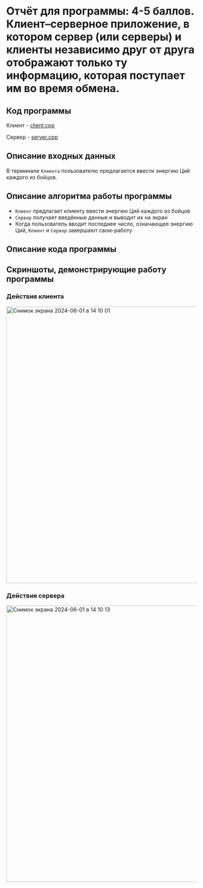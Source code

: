 # Отчёт для программы: 4-5 баллов. Клиент–серверное приложение, в котором сервер (или серверы) и клиенты независимо друг от друга отображают только ту информацию, которая поступает им во время обмена. 

## Код программы

Клиент - [client.cpp](client.cpp)

Сервер - [server.cpp](server.cpp)

## Описание входных данных

В терминале `Клиента` пользователю предлагается ввести энергию Ций каждого из бойцов.

## Описание алгоритма работы программы

- `Клиент` предлагает клиенту ввести энергию Ций каждого из бойцов
- `Сервер` получает введённые данные и выводит их на экран
- Когда пользователь вводит последнее число, означающее энергию Ций, `Клиент` и `Сервер` завершают свою работу

## Описание кода программы



## Скриншоты, демонстрирующие работу программы

### Действия клиента

<img width="730" alt="Снимок экрана 2024-06-01 в 14 10 01" src="https://github.com/flowykk/operating-sys-hse/assets/71427624/a3add50b-6250-48e2-adc4-1197718f0863">

### Действия сервера

<img width="730" alt="Снимок экрана 2024-06-01 в 14 10 13" src="https://github.com/flowykk/operating-sys-hse/assets/71427624/5ff45dc3-74b8-4163-88b0-099156aa42bd">
